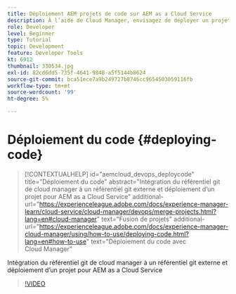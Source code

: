 ```yaml
---
title: Déploiement AEM projets de code sur AEM as a Cloud Service
description: À l’aide de Cloud Manager, envisagez de déployer un projet de code AEM vers AEM as a Cloud Service.
role: Developer
level: Beginner
type: Tutorial
topic: Development
feature: Developer Tools
kt: 6912
thumbnail: 330534.jpg
exl-id: 82cd6dd5-735f-4641-9848-a5f5144b8624
source-git-commit: bca51ece7a9b249727b8746cc9654503059116fb
workflow-type: tm+mt
source-wordcount: '99'
ht-degree: 5%

---
```


# Déploiement du code {#deploying-code}

>[!CONTEXTUALHELP]
>id="aemcloud_devops_deploycode"
>title="Déploiement du code"
>abstract="Intégration du référentiel git de cloud manager à un référentiel git externe et déploiement d’un projet pour AEM as a Cloud Service"
>additional-url="https://experienceleague.adobe.com/docs/experience-manager-learn/cloud-service/cloud-manager/devops/merge-projects.html?lang=en#cloud-manager" text="Fusion de projets"
>additional-url="https://experienceleague.adobe.com/docs/experience-manager-cloud-manager/using/how-to-use/deploying-code.html?lang=en#how-to-use" text="Déploiement du code avec Cloud Manager"

Intégration du référentiel git de cloud manager à un référentiel git externe et déploiement d’un projet pour AEM as a Cloud Service

>[!VIDEO](https://video.tv.adobe.com/v/330534/?quality=12&learn=on)
